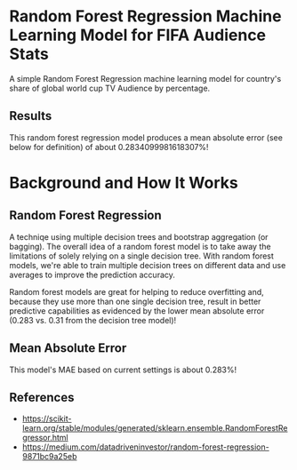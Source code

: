# Random Forest Regression Machine Learning Model for FIFA Audience Stats
A simple Random Forest Regression machine learning model for country's share of global world cup TV Audience by percentage.

## Results
This random forest regression model produces a mean absolute error (see below for definition) of about 0.2834099981618307%!

# Background and How It Works
## Random Forest Regression
A techniqe using multiple decision trees and bootstrap aggregation (or bagging). The overall idea of a random forest model is to take away the limitations of solely relying on a single decision tree. With random forest models, we're able to train multiple decision trees on different data and use averages to improve the prediction accuracy.

Random forest models are great for helping to reduce overfitting and, because they use more than one single decision tree, result in better predictive capabilities as evidenced by the lower mean absolute error (0.283 vs. 0.31 from the decision tree model)!

## Mean Absolute Error
This model's MAE based on current settings is about 0.283%!

## References
* https://scikit-learn.org/stable/modules/generated/sklearn.ensemble.RandomForestRegressor.html
* https://medium.com/datadriveninvestor/random-forest-regression-9871bc9a25eb
